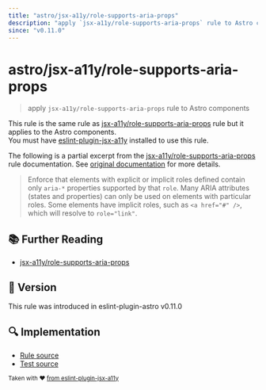 ```yaml
---
title: "astro/jsx-a11y/role-supports-aria-props"
description: "apply `jsx-a11y/role-supports-aria-props` rule to Astro components"
since: "v0.11.0"
---
```


# astro/jsx-a11y/role-supports-aria-props

> apply `jsx-a11y/role-supports-aria-props` rule to Astro components

This rule is the same rule as [jsx-a11y/role-supports-aria-props] rule but it applies to the Astro components.  
You must have [eslint-plugin-jsx-a11y] installed to use this rule.

[eslint-plugin-jsx-a11y]: https://github.com/jsx-eslint/eslint-plugin-jsx-a11y
[jsx-a11y/role-supports-aria-props]: https://github.com/jsx-eslint/eslint-plugin-jsx-a11y/tree/HEAD/docs/rules/role-supports-aria-props.md

The following is a partial excerpt from the [jsx-a11y/role-supports-aria-props] rule documentation. See [original documentation][jsx-a11y/role-supports-aria-props] for more details.

> Enforce that elements with explicit or implicit roles defined contain only `aria-*` properties supported by that `role`. Many ARIA attributes (states and properties) can only be used on elements with particular roles. Some elements have implicit roles, such as `<a href="#" />`, which will resolve to `role="link"`.

## :books: Further Reading

- [jsx-a11y/role-supports-aria-props]

## :rocket: Version

This rule was introduced in eslint-plugin-astro v0.11.0

## :mag: Implementation

- [Rule source](https://github.com/ota-meshi/eslint-plugin-astro/blob/main/src/rules/jsx-a11y/role-supports-aria-props.ts)
- [Test source](https://github.com/ota-meshi/eslint-plugin-astro/blob/main/tests/src/rules/jsx-a11y/role-supports-aria-props.ts)

<sup>Taken with ❤️ [from eslint-plugin-jsx-a11y](https://github.com/jsx-eslint/eslint-plugin-jsx-a11y/tree/HEAD/docs/rules/role-supports-aria-props.md)</sup>

